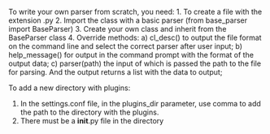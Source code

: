 To write your own parser from scratch, you need:
    1. To create a file with the extension .py
    2. Import the class with a basic parser (from base_parser import BaseParser)
    3. Create your own class and inherit from the BaseParser class
    4. Override methods:
        a) cl_desc() to output the file format on the command line and select the correct parser after user input;
        b) help_message() for output in the command prompt with the format of the output data;
        c) parser(path) the input of which is passed the path to the file for parsing. And the output returns a list with the data to output;

To add a new directory with plugins:
1. In the settings.conf file, in the plugins_dir parameter, use comma to add the path to the directory with the plugins.
2. There must be a __init__.py file in the directory